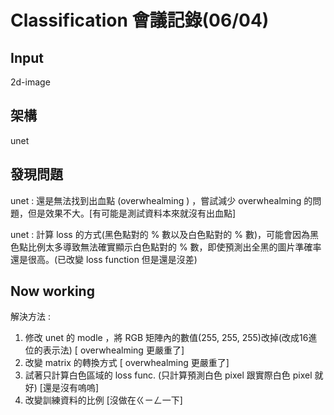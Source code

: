 # Classification 會議記錄(06/04)

## Input

2d-image

## 架構

unet

## 發現問題

unet : 還是無法找到出血點 (overwhealming ) ，嘗試減少 overwhealming 的問題，但是效果不大。[有可能是測試資料本來就沒有出血點]

unet : 計算 loss 的方式(黑色點對的 % 數以及白色點對的 % 數)，可能會因為黑色點比例太多導致無法確實顯示白色點對的 % 數，即使預測出全黑的圖片準確率還是很高。(已改變 loss function 但是還是沒差)

## Now working

解決方法 :

1. 修改 unet 的 modle ，將 RGB 矩陣內的數值(255, 255, 255)改掉(改成16進位的表示法) [ overwhealming 更嚴重了]
2. 改變 matrix 的轉換方式 [ overwhealming 更嚴重了]
3. 試著只計算白色區域的 loss func. (只計算預測白色 pixel 跟實際白色 pixel 就好) [還是沒有嗚嗚]
4. 改變訓練資料的比例 [沒做在ㄍㄧㄥ一下]

